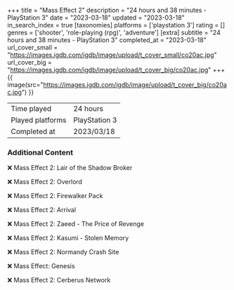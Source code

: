 +++
title = "Mass Effect 2"
description = "24 hours and 38 minutes - PlayStation 3"
date = "2023-03-18"
updated = "2023-03-18"
in_search_index = true
[taxonomies]
platforms = ['playstation 3']
rating = []
genres = ['shooter', 'role-playing (rpg)', 'adventure']
[extra]
subtitle = "24 hours and 38 minutes - PlayStation 3"
completed_at = "2023-03-18"
url_cover_small = "https://images.igdb.com/igdb/image/upload/t_cover_small/co20ac.jpg"
url_cover_big = "https://images.igdb.com/igdb/image/upload/t_cover_big/co20ac.jpg"
+++
{{ image(src="https://images.igdb.com/igdb/image/upload/t_cover_big/co20ac.jpg") }}

|              |            |
| ------------ | ---------- |
| Time played  | 24 hours |
| Played platforms    | PlayStation 3 |
| Completed at | 2023/03/18 |



### Additional Content


❌ Mass Effect 2: Lair of the Shadow Broker

❌ Mass Effect 2: Overlord

❌ Mass Effect 2: Firewalker Pack

❌ Mass Effect 2: Arrival

❌ Mass Effect 2: Zaeed - The Price of Revenge

❌ Mass Effect 2: Kasumi - Stolen Memory

❌ Mass Effect 2: Normandy Crash Site

❌ Mass Effect: Genesis

❌ Mass Effect 2: Cerberus Network
